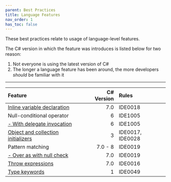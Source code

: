 ```yaml
---
parent: Best Practices
title: Language Features
nav_order: 1
has_toc: false
---
```


These best practices relate to usage of language-level features.

The C# version in which the feature was introduces is listed below for two reason:

1. Not everyone is using the latest version of C#
2. The longer a language feature has been around, the more developers *should* be familiar with it

---

| Feature | C# Version | Rules
|:-|-:|:-|
| [Inline variable declaration](inline_variable_declaration.md) | 7.0 | IDE0018 |
| Null-conditional operator | 6 | IDE1005 |
| [- With delegate invocation](null-conditional_operator_delegate_invocation.md) | 6 | IDE1005 |
| [Object and collection initializers](object_and_collection_initializers.md) | 3 | IDE0017, IDE0028 |
| Pattern matching | 7.0 - 8 | IDE0019 |
| [- Over as with null check](pattern_matching_over_as_with_null_check.md) | 7.0 | IDE0019 |
| [Throw expressions](throw_expressions.md) | 7.0 | IDE0016 |
| [Type keywords](type_keywords.md) | 1 | IDE0049 |
